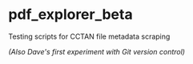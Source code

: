 # pdf_explorer_beta

Testing scripts for CCTAN file metadata scraping

*(Also Dave's first experiment with Git version control)*
